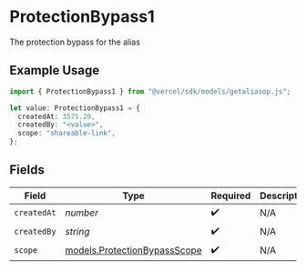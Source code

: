 # ProtectionBypass1

The protection bypass for the alias

## Example Usage

```typescript
import { ProtectionBypass1 } from "@vercel/sdk/models/getaliasop.js";

let value: ProtectionBypass1 = {
  createdAt: 3575.20,
  createdBy: "<value>",
  scope: "shareable-link",
};
```

## Fields

| Field                                                              | Type                                                               | Required                                                           | Description                                                        |
| ------------------------------------------------------------------ | ------------------------------------------------------------------ | ------------------------------------------------------------------ | ------------------------------------------------------------------ |
| `createdAt`                                                        | *number*                                                           | :heavy_check_mark:                                                 | N/A                                                                |
| `createdBy`                                                        | *string*                                                           | :heavy_check_mark:                                                 | N/A                                                                |
| `scope`                                                            | [models.ProtectionBypassScope](../models/protectionbypassscope.md) | :heavy_check_mark:                                                 | N/A                                                                |